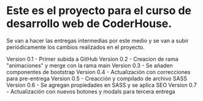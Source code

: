 # Este es el proyecto para el curso de desarrollo web de CoderHouse.

Se van a hacer las entregas intermedias por este medio y se van a subir periódicamente los cambios realizados en el proyecto.

Version 0.1 - Primer subida a GitHub
Version 0.2 - Creacion de rama "animaciones" y merge con la rama main
Version 0.3 - Se añaden componentes de bootstrap
Version 0.4 - Actualización con correcciones para pre-entrega
Version 0.5 - Creacción y compilado de archivo SASS 
Version 0.6 - Se agregan propiedades en SASS y se aplica SEO
Version 0.7 - Actualización con nuevos botones y modals para tercera entrega